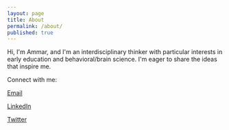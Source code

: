 ```yaml
---
layout: page
title: About
permalink: /about/
published: true
---
```


Hi, I'm Ammar, and I'm an interdisciplinary thinker with particular interests in early education and behavioral/brain science. I'm eager to share the ideas that inspire me.

Connect with me:

[Email](mailto:ammarmplumber@gmail.com)

[LinkedIn](https://www.linkedin.com/in/ammarplumber/)

[Twitter](https://twitter.com/ammar_plumber)
